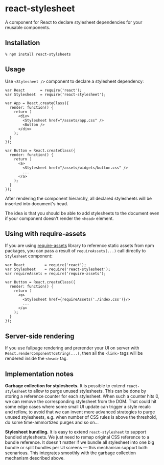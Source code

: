 # react-stylesheet

A component for React to declare stylesheet dependencies for your reusable
components.

## Installation

    % npm install react-stylsheets

## Usage

Use `<Stylesheet />` component to declare a stylesheet dependency:

    var React       = require('react');
    var Stylesheet  = require('react-stylesheet');

    var App = React.createClass({
      render: function() {
        return (
          <div>
            <Stylesheet href="/assets/app.css" />
            <Button />
          </div>
        );
      }
    });

    var Button = React.createClass({
      render: function() {
        return (
          <a>
            <Stylesheet href="/assets/widgets/button.css" />
            ...
          </a>
        );
      }
    });

After rendering the component hierarchy, all declared stylesheets will be
inserted into document's head.

The idea is that you should be able to add stylesheets to the document even if
your component doesn't render the `<head>` element.

## Using with require-assets

If you are using [require-assets][] library to reference static assets from npm
packages, you can pass a result of `requireAssets(...)` call directly to
`Stylesheet` component:

    var React         = require('react');
    var Stylesheet    = require('react-stylesheet');
    var requireAssets = require('require-assets');

    var Button = React.createClass({
      render: function() {
        return (
          <a>
            <Stylesheet href={requireAssets('./index.css')}/>
            ...
          </a>
        );
      }
    });

[require-assets]: https://github.com/andreypopp/require-assets

## Server-side rendering

If you use fullpage rendering and prerender your UI on server with
`React.renderComponentToString(...)`, then all the `<link>` tags will be
rendered inside the `<head>` tag.

## Implementation notes

**Garbage collection for stylesheets.** It is possible to extend
`react-stylesheet` to allow to purge unused stylesheets. This can be done by
storing a reference counter for each stylesheet. When such a counter hits 0, we
can remove the corresponding stylesheet from the DOM. That could hit some edge
cases where some small UI update can trigger a style recalc and reflow, to avoid
that we can invent more advanced strategies to purge unused stylesheets, e.g.
when number of CSS rules is above the threshold, do some time-ammortized purges
and so on...

**Stylesheet bundling.** It is easy to extend `react-stylesheet` to support
bundled stylesheets. We just need to remap original CSS reference to a bundle
reference. It doesn't matter if we bundle all stylesheet into one big bundle or
split bundles per UI screens — this mechanism support both scenarious. This
integrates smoothly with the garbage collection mechanism described above.
